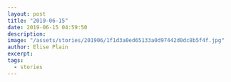 ```yaml
---
layout: post
title: "2019-06-15"
date: 2019-06-15 04:59:50
description: 
image: "/assets/stories/201906/1f1d3a0ed65133a0d97442d0dc8b5f4f.jpg"
author: Elise Plain
excerpt: 
tags: 
  - stories
---
```



<p></p>
